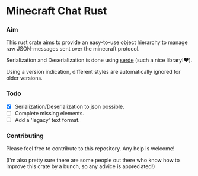 # Minecraft Chat Rust

### Aim
This rust crate aims to provide an easy-to-use object hierarchy
to manage raw JSON-messages sent over the minecraft protocol.

Serialization and Deserialization is done using [serde](https://serde.rs) (such a nice library!❤️).

Using a version indication, different styles are automatically ignored for older versions.

### Todo
- [x] Serialization/Deserialization to json possible.
- [ ] Complete missing elements.
- [ ] Add a 'legacy' text format.

### Contributing
Please feel free to contribute to this repository. Any help is welcome!

(I'm also pretty sure there are some people out there who know how to improve this crate by a bunch,
so any advice is appreciated!)
